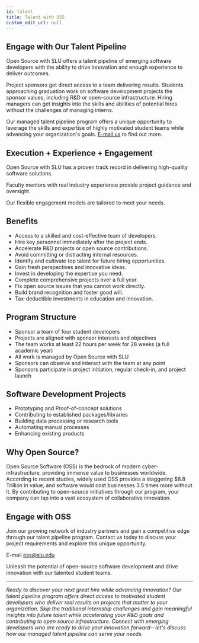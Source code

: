 ```yaml
---
id: talent
title: Talent with OSS
custom_edit_url: null
---
```


## Engage with Our Talent Pipeline

Open Source with SLU offers a talent pipeline of emerging software developers with the ability to drive innovation and enough experience to deliver outcomes.

Project sponsors get direct access to a team delivering results. Students approaching graduation work on software development projects the sponsor values, including R&D or open-source infrastructure. Hiring managers can get insights into the skills and abilities of potential hires without the challenges of managing interns.

Our managed talent pipeline program offers a unique opportunity to leverage the skills and expertise of highly motivated student teams while advancing your organization's goals. 
[E-mail us](mailto:oss@slu.edu) to find out more.


## Execution + Experience + Engagement

Open Source with SLU has a proven track record in delivering high-quality software solutions.

Faculty mentors with real industry experience provide project guidance and oversight.

Our flexible engagement models are tailored to meet your needs.

## Benefits

+ Access to a skilled and cost-effective team of developers.
+ Hire key personnel immediately after the project ends.
+ Accelerate R&D projects or open source contributions.` 
+ Avoid committing or distracting internal resources.
+ Identify and cultivate top talent for future hiring opportunities.
+ Gain fresh perspectives and innovative ideas.
+ Invest in developing the expertise you need.
+ Complete comprehensive projects over a full year.
+ Fix open source issues that you cannot work directly.
+ Build brand recognition and foster good will.
+ Tax-deductible investments in education and innovation.

## Program Structure

+ Sponsor a team of four student developers
+ Projects are aligned with sponsor interests and objectives
+ The team works at least 22 hours per week for 28 weeks (a full academic year)
+ All work is managed by Open Source with SLU
+ Sponsors can observe and interact with the team at any point
+ Sponsors participate in project initiation, regular check-in, and project launch

## Software Development Projects

+ Prototyping and Proof-of-concept solutions
+ Contributing to established packages/libraries
+ Building data processing or research tools
+ Automating manual processes
+ Enhancing existing products

## Why Open Source?


Open Source Software (OSS) is the bedrock of modern cyber-infrastructure, providing immense value to businesses worldwide. According to recent studies, widely used OSS provides a staggering $8.8 Trillion in value, and software would cost businesses 3.5 times more without it.
By contributing to open-source initiatives through our program, your company can tap into a vast ecosystem of collaborative innovation.

## Engage with OSS

Join our growing network of industry partners and gain a competitive edge through our talent pipeline program. Contact us today to discuss your project requirements and explore this unique opportunity.

E-mail [oss@slu.edu](mailto:oss@slu.edu)

Unleash the potential of open-source software development and drive innovation with our talented student teams.

---
*Ready to discover your next great hire while advancing innovation? Our talent pipeline program offers direct access to motivated student developers who deliver real results on projects that matter to your organization. Skip the traditional internship challenges and gain meaningful insights into future talent while accelerating your R&D goals and contributing to open source infrastructure. Connect with emerging developers who are ready to drive your innovation forward—let's discuss how our managed talent pipeline can serve your needs.*